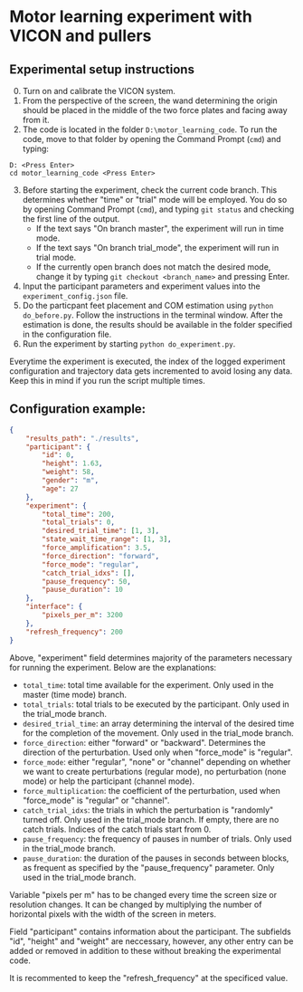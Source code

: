 # Motor learning experiment with VICON and pullers

## Experimental setup instructions

0. Turn on and calibrate the VICON system.
1. From the perspective of the screen, the wand determining the origin should be placed in the middle of the two force plates and facing away from it.
2. The code is located in the folder `D:\motor_learning_code`. To run the code, move to that folder by opening the Command Prompt (`cmd`) and typing:
```
D: <Press Enter>
cd motor_learning_code <Press Enter>
```
3. Before starting the experiment, check the current code branch. This determines whether "time" or "trial" mode will be employed. You do so by opening Command Prompt (`cmd`), and typing `git status` and checking the first line of the output.
    - If the text says "On branch master", the experiment will run in time mode.
    - If the text says "On branch trial_mode", the experiment will run in trial mode.
    - If the currently open branch does not match the desired mode, change it by typing `git checkout <branch_name>` and pressing Enter.
4. Input the participant parameters and experiment values into the `experiment_config.json` file.
5. Do the particpant feet placement and COM estimation using `python do_before.py`. Follow the instructions in the terminal window. After the estimation is done, the results should be available in the folder specified in the configuration file.
6. Run the experiment by starting `python do_experiment.py`.

Everytime the experiment is executed, the index of the logged experiment configuration and trajectory data gets incremented to avoid losing any data. Keep this in mind if you run the script multiple times.

## Configuration example:

```json
{
    "results_path": "./results",
    "participant": {
        "id": 0,
        "height": 1.63,
        "weight": 58,
        "gender": "m",
        "age": 27
    },
    "experiment": {
        "total_time": 200,
        "total_trials": 0,
        "desired_trial_time": [1, 3],
        "state_wait_time_range": [1, 3],
        "force_amplification": 3.5,
        "force_direction": "forward",
        "force_mode": "regular",
        "catch_trial_idxs": [],
        "pause_frequency": 50,
        "pause_duration": 10
    },
    "interface": {
        "pixels_per_m": 3200
    },
    "refresh_frequency": 200
}
```

Above, "experiment" field determines majority of the parameters necessary for running the experiment. Below are the explanations:
- `total_time`: total time available for the experiment. Only used in the master (time mode) branch. 
- `total_trials`: total trials to be executed by the participant. Only used in the trial_mode branch.
- `desired_trial_time`: an array determining the interval of the desired time for the completion of the movement. Only used in the trial_mode branch.
- `force_direction`: either "forward" or "backward". Determines the direction of the perturbation. Used only when "force_mode" is "regular". 
- `force_mode`: either "regular", "none" or "channel" depending on whether we want to create perturbations (regular mode), no perturbation (none mode) or help the participant (channel mode).
- `force_multiplication`: the coefficient of the perturbation, used when "force_mode" is "regular" or "channel". 
- `catch_trial_idxs`: the trials in which the perturbation is "randomly" turned off. Only used in the trial_mode branch. If empty, there are no catch trials. Indices of the catch trials start from 0.
- `pause_frequency`: the frequency of pauses in number of trials. Only used in the trial_mode branch.
- `pause_duration`: the duration of the pauses in seconds between blocks, as frequent as specified by the "pause_frequency" parameter. Only used in the trial_mode branch.

Variable "pixels per m" has to be changed every time the screen size or resolution changes. It can be changed by multiplying the number of horizontal pixels with the width of the screen in meters.

Field "participant" contains information about the participant. The subfields "id", "height" and "weight" are neccessary, however, any other entry can be added or removed in addition to these without breaking the experimental code.

It is recommented to keep the "refresh_frequency" at the specificed value.